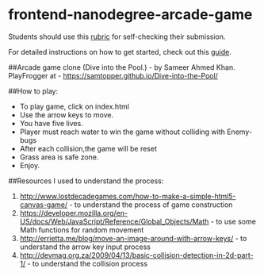 frontend-nanodegree-arcade-game
===============================

Students should use this [rubric](https://review.udacity.com/#!/projects/2696458597/rubric) for self-checking their submission.

For detailed instructions on how to get started, check out this [guide](https://docs.google.com/document/d/1v01aScPjSWCCWQLIpFqvg3-vXLH2e8_SZQKC8jNO0Dc/pub?embedded=true).

##Arcade game clone (Dive into the Pool.) - by Sameer Ahmed Khan.
PlayFrogger at - https://samtopper.github.io/Dive-into-the-Pool/

##How to play:
   * To play game, click on index.html
   * Use the arrow keys to move.
   * You have five lives.
   * Player must reach water to win the game without colliding with Enemy-bugs
   * After each collision,the game will be reset
   * Grass area is safe zone.
   * Enjoy.

##Resources I used to understand the process:
   1. http://www.lostdecadegames.com/how-to-make-a-simple-html5-canvas-game/ - to understand the process of game construction
   2. https://developer.mozilla.org/en-US/docs/Web/JavaScript/Reference/Global_Objects/Math - to use some Math  functions for random movement
   3. http://errietta.me/blog/move-an-image-around-with-arrow-keys/ - to understand the arrow key input process
   4. http://devmag.org.za/2009/04/13/basic-collision-detection-in-2d-part-1/ - to understand the collision process
